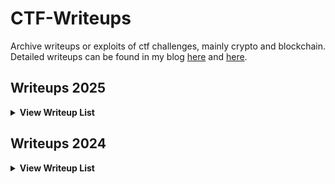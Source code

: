 # CTF-Writeups

Archive writeups or exploits of ctf challenges, mainly crypto and blockchain. Detailed writeups can be found in my blog [here](https://blog.tanglee.top/) and [here](https://tanglee.top/).

## Writeups 2025

<details>
<summary><b>View Writeup List</b></summary>

| CTF               | Challenge     | Category          | Tags                                  | Writeup                                                      |
| ----------------- | ------------- | ----------------- | ------------------------------------- | ------------------------------------------------------------ |
| SECCON 2024 Final | RSA+          | Crypto            | RSA, Prime                            | [EXP](/2025/SECCON-Final/RSA+/)                              |
| SECCON 2024 Final | DLP+          | Crypto            | DLP, Prime                            | [EXP](/2025/SECCON-Final/DLP+/)                              |
| SECCON 2024 Final | hell summon   | Crypto            | HNP-SUM                               | [EXP](/2025/SECCON-Final/hell_summon/)                       |
| DiceCTF           | nil-circ      | Crypto            | Garbled-Circuit, Free-XOR, OT         | [EXP](/2025/DiceCTF/nic-cir/) [WP](https://blog.tanglee.top/2025/04/03/Revisiting-Garbled-Circuit.html) |
| PlaidCTF          | innov8        | Crypto            | Xorshift128, Double                   | [EXP](/2025/PlaidCTF/innov8/)                                |
| PlaidCTF          | Many Mellons  | Crypto            | Nonlinear Invariant Subspace, KCA-CBC | [EXP](/2025/PlaidCTF/mellons/)                               |
| PlaidCTF          | hangman       | Crypto, Misc, Rev | Sbox, Affine Hash                     | [EXP](/2025/PlaidCTF/hangman/)                               |
| ACTF              | AAALLL        | Crypto            | SIS, Modulo LLL                       | [WP&EXP](/2025/ACTF/AAALLL)                                  |
| ACTF              | easy-log      | Crypto            | Customizable DLP                      | [WP&EXP](/2025/ACTF/easy-log)                                |
| ACTF              | OhMyTetration | Crypto            | Super-logarithm                       | [WP&EXP](/2025/ACTF/OhMyTetration)                           |
| 京麒CTF           | r4nd0m        | Crypto, Misc      | MT19937, Negative XOR                 | [WP&EXP](/2025/jqctf/r4nd0m)                                 |

</details>

## Writeups 2024

<details>
<summary><b>View Writeup List</b></summary>

| CTF         | Challenge      | Category   | Tags                           | Writeup                                                                                                                   |
| ----------- | -------------- | ---------- | ------------------------------ | ------------------------------------------------------------------------------------------------------------------------- |
| HITCON Qual | Broken Share   | Crypto     | Secret-Sharing, LLL            | [EXP](/2024/HITCON-Qual/broken-share/) [WP](https://blog.tanglee.top/2024/07/15/HITCON-CTF-2024-Qual-Crypto-Writeup.html) |
| HITCON Qual | Hyper512       | Crypto     | Algebraic-Immunity, FCA        | [EXP](/2024/HITCON-Qual/hyper512/) [WP](https://blog.tanglee.top/2024/07/15/HITCON-CTF-2024-Qual-Crypto-Writeup.html)     |
| HITCON Qual | MatProd        | Crypto     | Trace, LLL                     | [EXP](/2024/HITCON-Qual/matprod/) [WP](https://blog.tanglee.top/2024/07/15/HITCON-CTF-2024-Qual-Crypto-Writeup.html)      |
| HITCON Qual | ZKPOK          | Crypto     | POK, Int Limit                 | [EXP](/2024/HITCON-Qual/zkpok/) [WP](https://blog.tanglee.top/2024/07/15/HITCON-CTF-2024-Qual-Crypto-Writeup.html)        |
| SECCON Qual | Tidal Wave     | Crypto     | Groebner-Basis, GRS, LWE       | [EXP](/2024/SECCON-Qual/Tidal_wave/) [WP](https://blog.tanglee.top/2024/11/26/SECCON-CTF-2024-Quals-Writeup.html)         |
| SECCON Qual | Dual Summon    | Crypto     | Nonce-Reuse, AES-GCM           | [EXP](/2024/SECCON-Qual/dual_summon/) [WP](https://blog.tanglee.top/2024/11/26/SECCON-CTF-2024-Quals-Writeup.html)        |
| SECCON Qual | Trillion Ether | Blockchain | ETH, Dynamic-Array             | [EXP](/2024/SECCON-Qual/Trillion_Ether/) [WP](https://blog.tanglee.top/2024/11/26/SECCON-CTF-2024-Quals-Writeup.html)     |
| R3CTF       | r0,1,2system   | Crypto     | Nonce-Recurrence, ECDSA        | [EXP](/2024/R3CTF/r1-2system/) [WP-CN](https://blog.tanglee.top/2024/06/10/R3CTF-2024-Crypto-Writeup.html)                |
| R3CTF       | TinySeal       | Crypto     | BFV, Galois-Automorphism       | [EXP](/2024/R3CTF/TinySEAL/) [WP-CN](https://blog.tanglee.top/2024/06/10/R3CTF-2024-Crypto-Writeup.html)                  |
| R3CTF       | SPARROW        | Crypto     | Linearization, Sbox            | [EXP](/2024/R3CTF/Sparrow/) [WP-CN](https://blog.tanglee.top/2024/06/10/R3CTF-2024-Crypto-Writeup.html)                   |
| HXP         | cccccircus     | Crypto     | Circulant-Matrix, Galois Field | [EXP](/2024/HXP/cccccircus/) [WP](https://blog.tanglee.top/2024/12/30/hxp-CTF-2024-Writeup.html)                          |
| HXP         | spiky elf      | Crypto     | RSA, MITM                      | [EXP](/2024/HXP/spiky_elf/) [WP](https://blog.tanglee.top/2024/12/30/hxp-CTF-2024-Writeup.html)                           |

</details>
